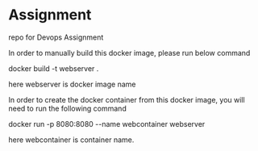 # Assignment
repo for Devops Assignment

In order to manually build this docker image, please run below command

docker build -t webserver .

here webserver is docker image name

In order to create the docker container from this docker image, you will need to run the following command

docker run -p 8080:8080 --name webcontainer webserver

here webcontainer is container name.
